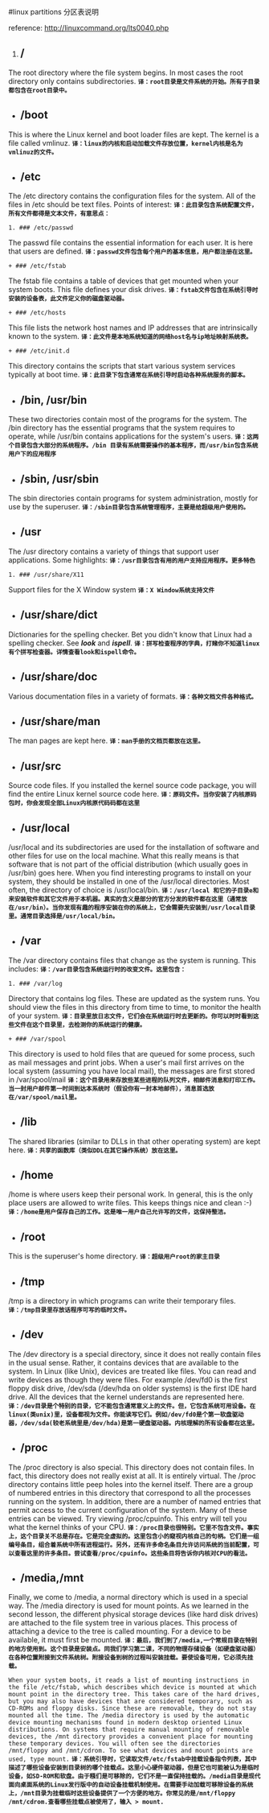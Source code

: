 #linux partitions 分区表说明

reference: http://linuxcommand.org/lts0040.php

1. ## /
The root directory where the file system begins. In most cases the root directory only contains subdirectories.
**`译：root目录是文件系统的开始。所有子目录都包含在root目录中。`**

+ ## /boot
This is where the Linux kernel and boot loader files are kept. The kernel is a file called vmlinuz.
**`译：linux的内核和启动加载文件存放位置，kernel内核是名为vmlinuz的文件。`**

+ ## /etc
The /etc directory contains the configuration files for the system. All of the files in /etc should be text files. Points of interest:
**`译：此目录包含系统配置文件，所有文件都得是文本文件，有意思点：`**

    1. ### /etc/passwd
The passwd file contains the essential information for each user. It is here that users are defined.
**`译：passwd文件包含每个用户的基本信息，用户都注册在这里。`**

    + ### /etc/fstab
The fstab file contains a table of devices that get mounted when your system boots. This file defines your disk drives.
**`译：fstab文件包含在系统引导时安装的设备表，此文件定义你的磁盘驱动器。`**

    + ### /etc/hosts
This file lists the network host names and IP addresses that are intrinsically known to the system.
**`译：此文件是本地系统知道的网络host名与ip地址映射系统表。`**

    + ### /etc/init.d
This directory contains the scripts that start various system services typically at boot time.
**`译：此目录下包含通常在系统引导时启动各种系统服务的脚本。`**

+ ## /bin, /usr/bin
These two directories contain most of the programs for the system. The /bin directory has the essential programs that the system requires to operate, while /usr/bin contains applications for the system's users.
**`译：这两个目录包含大部分的系统程序。/bin 目录有系统需要操作的基本程序，而/usr/bin包含系统用户下的应用程序`**

+ ## /sbin, /usr/sbin
The sbin directories contain programs for system administration, mostly for use by the superuser.
**`译：/sbin目录包含系统管理程序，主要是给超级用户使用的。`**

+ ## /usr
The /usr directory contains a variety of things that support user applications. Some highlights:
**`译：/usr目录包含有用的用户支持应用程序。更多特色`**

    1. ### /usr/share/X11
Support files for the X Window system
**`译：X Window系统支持文件`**

+ ## /usr/share/dict
Dictionaries for the spelling checker. Bet you didn't know that Linux had a spelling checker. See **_look_** and **_ispell_**.
**`译：拼写检查程序的字典，打赌你不知道linux有个拼写检查器。详情查看look和ispell命令。`**

+ ## /usr/share/doc
Various documentation files in a variety of formats.
**`译：各种文档文件各种格式。`**

+ ## /usr/share/man
The man pages are kept here.
**`译：man手册的文档页都放在这里。`**

+ ## /usr/src
Source code files. If you installed the kernel source code package, you will find the entire Linux kernel source code here.
**`译：原码文件。当你安装了内核原码包时，你会发现全部Linux内核原代码码都在这里`**

+ ## /usr/local
/usr/local and its subdirectories are used for the installation of software and other files for use on the local machine. What this really means is that software that is not part of the official distribution (which usually goes in /usr/bin) goes here. When you find interesting programs to install on your system, they should be installed in one of the /usr/local directories. Most often, the directory of choice is /usr/local/bin.
**`译：/usr/local 和它的子目录e和来安装软件和其它文件用于本机器。真实的含义是部分的官方分发的软件都在这里（通常放在/usr/bin）。当你发现有趣的程序安装在你的系统上，它会需要先安装到/usr/local目录里。通常目录选择是/usr/local/bin。`**

+ ## /var
The /var directory contains files that change as the system is running. This includes:
**`译：/var目录包含系统运行时的改变文件。这里包含：`**

    1. ### /var/log
Directory that contains log files. These are updated as the system runs. You should view the files in this directory from time to time, to monitor the health of your system.
**`译：目录里放日志文件，它们会在系统运行时去更新的。你可以时时看到这些文件在这个目录里，去检测你的系统运行的健康。`**

    + ### /var/spool
This directory is used to hold files that are queued for some process, such as mail messages and print jobs. When a user's mail first arrives on the local system (assuming you have local mail), the messages are first stored in /var/spool/mail
**`译：这个目录用来存放些某些进程的队列文件，相邮件消息和打印工作。当一封用户邮件第一时间到达本系统时（假设你有一封本地邮件），消息首选放在/var/spool/mail里。`**

+ ## /lib
The shared libraries (similar to DLLs in that other operating system) are kept here.
**`译：共享的函数库（类似DDL在其它操作系统）放在这里。`**

+ ## /home
/home is where users keep their personal work. In general, this is the only place users are allowed to write files. This keeps things nice and clean :-)
**`译：/home是用户保存自己的工作。这是唯一用户自己允许写的文件，这保持整洁。`**

+ ## /root
This is the superuser's home directory.
**`译：超级用户root的家主目录`**

+ ## /tmp
/tmp is a directory in which programs can write their temporary files.
**`译：/tmp目录里存放话程序可写的临时文件。`**

+ ## /dev
The /dev directory is a special directory, since it does not really contain files in the usual sense. Rather, it contains devices that are available to the system. In Linux (like Unix), devices are treated like files. You can read and write devices as though they were files. For example /dev/fd0 is the first floppy disk drive, /dev/sda (/dev/hda on older systems) is the first IDE hard drive. All the devices that the kernel understands are represented here.
**`译：/dev目录是个特别的目录，它不能包含通常意义上的文件。但，它包含系统可用设备。在linux(类unix)里，设备都视为文件。你能读写它们。例如/dev/fd0是个第一软盘驱动器，/dev/sda(较老系统里是/dev/hda)是第一硬盘驱动器。内核理解的所有设备都在这里。`**

+ ## /proc
The /proc directory is also special. This directory does not contain files. In fact, this directory does not really exist at all. It is entirely virtual. The /proc directory contains little peep holes into the kernel itself. There are a group of numbered entries in this directory that correspond to all the processes running on the system. In addition, there are a number of named entries that permit access to the current configuration of the system. Many of these entries can be viewed. Try viewing /proc/cpuinfo. This entry will tell you what the kernel thinks of your CPU.
**`译：/proc目录也很特别。它里不包含文件。事实上，这个目录关不总是存在。它是完全虚拟的。这里包含小的窥视内核自己的句柄。它们是一组编号条目，组合着系统中所有进程运行。另外，还有许多命名条目允许访问系统的当前配置，可以查看这里的许多条目。尝试查看/proc/cpuinfo。这些条目将告诉你内核对CPU的看法。`**

+ ## /media,/mnt
Finally, we come to /media, a normal directory which is used in a special way. The /media directory is used for mount points. As we learned in the second lesson, the different physical storage devices (like hard disk drives) are attached to the file system tree in various places. This process of attaching a device to the tree is called mounting. For a device to be available, it must first be mounted.
**`译：最后，我们到了/media,一个常规目录在特别的地方使用到。这个目录是安装点。同我们学习第二课，不同的物理存储设备（如硬盘驱动器）在各种位置附接到文件系统树。附接设备到树的过程叫安装挂载。要使设备可用，它必须先挂载。`**

`When your system boots, it reads a list of mounting instructions in the file /etc/fstab, which describes which device is mounted at which mount point in the directory tree. This takes care of the hard drives, but you may also have devices that are considered temporary, such as CD-ROMs and floppy disks. Since these are removable, they do not stay mounted all the time. The /media directory is used by the automatic device mounting mechanisms found in modern desktop oriented Linux distributions. On systems that require manual mounting of removable devices, the /mnt directory provides a convenient place for mounting these temporary devices. You will often see the directories /mnt/floppy and /mnt/cdrom. To see what devices and mount points are used, type mount.`
**`译：系统引导时，它读取文件/etc/fstab中挂载设备指令列表，其中描述了哪些设备安装到目录树的哪个挂载点。这里小心硬件驱动器，但是它也可能被认为是临时设备，如SD-ROM和软盘。由于糨们是可移除的，它们不是一直保持挂载的。/media目录是现代面向桌面系统的Linux发行版中的自动设备挂载机制使用。在需要手动加载可移除设备的系统上，/mnt目录为挂载临时这些设备提供了一个方便的地方。你常见的是/mnt/floppy /mnt/cdrom.查看哪些挂载点被使用了，输入 > mount.`**